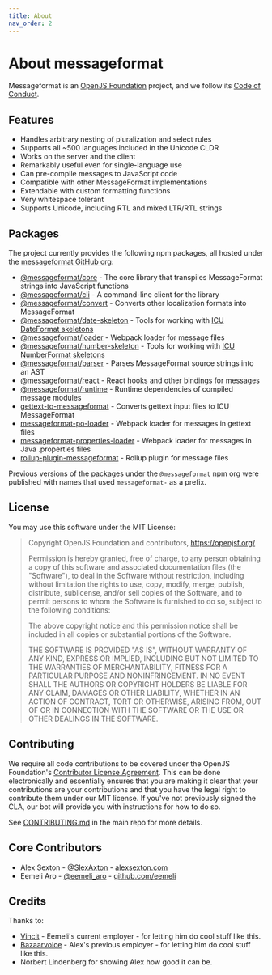 ```yaml
---
title: About
nav_order: 2
---
```


# About messageformat

Messageformat is an [OpenJS Foundation](https://openjsf.org) project, and we follow its [Code of Conduct](https://code-of-conduct.openjsf.org/).

## Features

- Handles arbitrary nesting of pluralization and select rules
- Supports all ~500 languages included in the Unicode CLDR
- Works on the server and the client
- Remarkably useful even for single-language use
- Can pre-compile messages to JavaScript code
- Compatible with other MessageFormat implementations
- Extendable with custom formatting functions
- Very whitespace tolerant
- Supports Unicode, including RTL and mixed LTR/RTL strings

## Packages

The project currently provides the following npm packages, all hosted under the [messageformat GitHub org](https://github.com/messageformat):

- [@messageformat/core](api/core.md) - The core library that transpiles MessageFormat strings into JavaScript functions
- [@messageformat/cli] - A command-line client for the library
- [@messageformat/convert] - Converts other localization formats into MessageFormat
- [@messageformat/date-skeleton](api/date-skeleton.md) - Tools for working with [ICU DateFormat skeletons]
- [@messageformat/loader] - Webpack loader for message files
- [@messageformat/number-skeleton](api/number-skeleton.md) - Tools for working with [ICU NumberFormat skeletons]
- [@messageformat/parser](api/parser.md) - Parses MessageFormat source strings into an AST
- [@messageformat/react](api/react.md) - React hooks and other bindings for messages
- [@messageformat/runtime](api/runtime.md) - Runtime dependencies of compiled message modules
- [gettext-to-messageformat] - Converts gettext input files to ICU MessageFormat
- [messageformat-po-loader] - Webpack loader for messages in gettext files
- [messageformat-properties-loader] - Webpack loader for messages in Java .properties files
- [rollup-plugin-messageformat] - Rollup plugin for message files

Previous versions of the packages under the `@messageformat` npm org were published with names that used `messageformat-` as a prefix.

[@messageformat/cli]: https://www.npmjs.com/package/@messageformat/cli
[@messageformat/convert]: https://www.npmjs.com/package/@messageformat/convert
[@messageformat/loader]: https://www.npmjs.com/package/@messageformat/loader
[gettext-to-messageformat]: https://www.npmjs.com/package/gettext-to-messageformat
[icu dateformat skeletons]: http://userguide.icu-project.org/formatparse/datetime
[icu numberformat skeletons]: https://github.com/unicode-org/icu/blob/master/docs/userguide/format_parse/numbers/skeletons.md
[messageformat-po-loader]: https://www.npmjs.com/package/messageformat-po-loader
[messageformat-properties-loader]: https://www.npmjs.com/package/messageformat-properties-loader
[rollup-plugin-messageformat]: https://www.npmjs.com/package/rollup-plugin-messageformat

## License

You may use this software under the MIT License:

> Copyright OpenJS Foundation and contributors, <https://openjsf.org/>
>
> Permission is hereby granted, free of charge, to any person obtaining
> a copy of this software and associated documentation files (the
> "Software"), to deal in the Software without restriction, including
> without limitation the rights to use, copy, modify, merge, publish,
> distribute, sublicense, and/or sell copies of the Software, and to
> permit persons to whom the Software is furnished to do so, subject to
> the following conditions:
>
> The above copyright notice and this permission notice shall be
> included in all copies or substantial portions of the Software.
>
> THE SOFTWARE IS PROVIDED "AS IS", WITHOUT WARRANTY OF ANY KIND,
> EXPRESS OR IMPLIED, INCLUDING BUT NOT LIMITED TO THE WARRANTIES OF
> MERCHANTABILITY, FITNESS FOR A PARTICULAR PURPOSE AND
> NONINFRINGEMENT. IN NO EVENT SHALL THE AUTHORS OR COPYRIGHT HOLDERS BE
> LIABLE FOR ANY CLAIM, DAMAGES OR OTHER LIABILITY, WHETHER IN AN ACTION
> OF CONTRACT, TORT OR OTHERWISE, ARISING FROM, OUT OF OR IN CONNECTION
> WITH THE SOFTWARE OR THE USE OR OTHER DEALINGS IN THE SOFTWARE.

## Contributing

We require all code contributions to be covered under the OpenJS Foundation's [Contributor License Agreement](https://js.foundation/CLA/). This can be done electronically and essentially ensures that you are making it clear that your contributions are your contributions and that you have the legal right to contribute them under our MIT license. If you've not previously signed the CLA, our bot will provide you with instructions for how to do so.

See [CONTRIBUTING.md](https://github.com/messageformat/messageformat/blob/master/CONTRIBUTING.md) in the main repo for more details.

## Core Contributors

- Alex Sexton - [@SlexAxton](http://twitter.com/SlexAxton) - [alexsexton.com](http://alexsexton.com/)
- Eemeli Aro - [@eemeli_aro](http://twitter.com/eemeli_aro) - [github.com/eemeli](https://github.com/eemeli)

## Credits

Thanks to:

- [Vincit](https://vincit.fi/en/) - Eemeli's current employer - for letting him do cool stuff like this.
- [Bazaarvoice](https://github.com/Bazaarvoice) - Alex's previous employer - for letting him do cool stuff like this.
- Norbert Lindenberg for showing Alex how good it can be.
